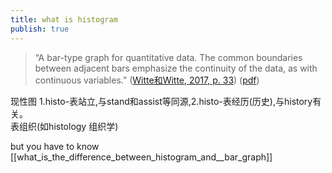 ```yaml
---
title: what is histogram
publish: true
---
```


>“A bar-type graph for quantitative data. The common boundaries between adjacent bars emphasize the continuity of the data, as with continuous variables.” ([⁨Witte⁩和⁨Witte⁩, 2017, p. 33](zotero://select/library/items/ZCQCSGM8)) ([pdf](zotero://open-pdf/library/items/YYSEUUXR?page=51&annotation=F24RA75L))

现性图
1.histo-表站立,与stand和assist等同源,2.histo-表经历(历史),与history有关。  
表组织(如histology 组织学)

but you have to know [[what_is_the_difference_between_histogram_and__bar_graph]]
